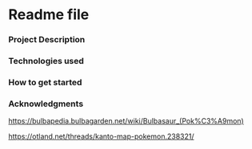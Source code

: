 # Readme file

### Project Description

### Technologies used

### How to get started

### Acknowledgments

https://bulbapedia.bulbagarden.net/wiki/Bulbasaur_(Pok%C3%A9mon)

https://otland.net/threads/kanto-map-pokemon.238321/